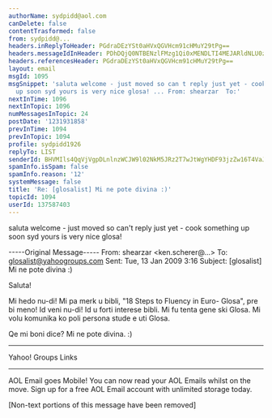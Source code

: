 ```yaml
---
authorName: sydpidd@aol.com
canDelete: false
contentTrasformed: false
from: sydpidd@...
headers.inReplyToHeader: PGdraDEzYSt0aHVxQGVHcm91cHMuY29tPg==
headers.messageIdInHeader: PDhDQjQ0NTBENzlFMzg1Qi0xMENDLTI4MEJARldNLU0zMy5zeXNvcHMuYW9sLmNvbT4=
headers.referencesHeader: PGdraDEzYSt0aHVxQGVHcm91cHMuY29tPg==
layout: email
msgId: 1095
msgSnippet: 'saluta welcome - just moved so can t reply just yet - cook something
  up soon syd yours is very nice glosa! ... From: shearzar  To:'
nextInTime: 1096
nextInTopic: 1096
numMessagesInTopic: 24
postDate: '1231931858'
prevInTime: 1094
prevInTopic: 1094
profile: sydpidd1926
replyTo: LIST
senderId: BHVMIls4QqVjVgpDLnlnzWCJW9l02NkM5JRz2T7wJtWgYHDF93jzZw16T4VaJ_DRizprZ-yA
spamInfo.isSpam: false
spamInfo.reason: '12'
systemMessage: false
title: 'Re: [glosalist] Mi ne pote divina :)'
topicId: 1094
userId: 137587403
---
```


saluta
welcome - just moved so can't reply just yet - cook something up soon
syd
yours is very nice glosa!


-----Original Message-----
From: shearzar <ken.scherer@...>
To: glosalist@yahoogroups.com
Sent: Tue, 13 Jan 2009 3:16
Subject: [glosalist] Mi ne pote divina :)



Saluta! 

Mi hedo nu-di!  Mi pa merk u bibli, "18 Steps to Fluency in Euro-
Glosa", pre bi meno!  Id veni nu-di!  Id u forti interese bibli.  Mi fu 
tenta gene ski Glosa.  Mi volu komunika ko poli persona stude e uti 
Glosa.  

Qe mi boni dice?  Mi ne pote divina. :)



------------------------------------

Yahoo! Groups Links





________________________________________________________________________
AOL Email goes Mobile! You can now read your AOL Emails whilst on the move. Sign up for a free AOL Email account with unlimited storage today.


[Non-text portions of this message have been removed]


